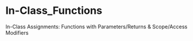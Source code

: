 # In-Class_Functions
In-Class Assignments: Functions with Parameters/Returns &amp; Scope/Access Modifiers
